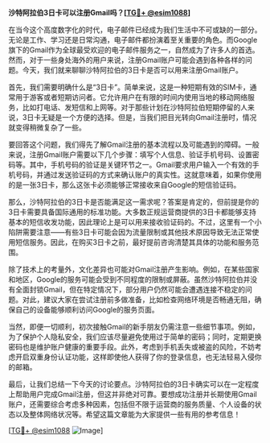 **沙特阿拉伯3日卡可以注册Gmail吗？[[TG💪+ @esim1088](https://t.me/s/esim1088)]**

在当今这个高度数字化的时代，电子邮件已经成为我们生活中不可或缺的一部分。无论是工作、学习还是日常沟通，电子邮件都扮演着至关重要的角色。而Google旗下的Gmail作为全球最受欢迎的电子邮件服务之一，自然成为了许多人的首选。然而，对于一些身处海外的用户来说，注册Gmail账户可能会遇到各种各样的问题。今天，我们就来聊聊沙特阿拉伯的3日卡是否可以用来注册Gmail账户。

首先，我们需要明确什么是“3日卡”。简单来说，这是一种短期有效的SIM卡，通常用于游客或者短期访问者。它允许用户在有限的时间内使用当地的移动网络服务，比如打电话、发短信和上网等。对于那些计划在沙特阿拉伯短期停留的人来说，3日卡无疑是一个方便的选择。但是，当我们把目光转向Gmail注册时，情况就变得稍微复杂了一些。

要回答这个问题，我们得先了解Gmail注册的基本流程以及可能遇到的障碍。一般来说，注册Gmail账户需要以下几个步骤：填写个人信息、验证手机号码、设置密码等。其中，手机号码的验证是关键环节之一。Gmail要求用户输入一个有效的手机号码，并通过发送验证码的方式来确认账户的真实性。这就意味着，如果你使用的是一张3日卡，那么这张卡必须能够正常接收来自Google的短信验证码。

那么，沙特阿拉伯的3日卡是否能满足这一需求呢？答案是肯定的，但前提是你的3日卡需要具备国际通用的标准功能。大多数正规运营商提供的3日卡都能够支持基本的短信收发功能，因此理论上是可以用来接收验证码的。不过，这里有一个小陷阱需要注意——有些3日卡可能会因为流量限制或其他技术原因导致无法正常使用短信服务。因此，在购买3日卡之前，最好提前咨询清楚其具体的功能和服务范围。

除了技术上的考量外，文化差异也可能对Gmail注册产生影响。例如，在某些国家和地区，Google的服务可能会受到不同程度的限制或屏蔽。虽然沙特阿拉伯并没有全面封锁Gmail，但在特定情况下，部分用户仍然可能会遭遇连接不稳定的问题。对此，建议大家在尝试注册前多做准备，比如检查网络环境是否畅通无阻，确保自己的设备能够顺利访问Google的服务页面。

当然，即便一切顺利，初次接触Gmail的新手朋友仍需注意一些细节事项。例如，为了保护个人隐私安全，我们应该尽量避免使用过于简单的密码；同时，定期更换密码也是维护账户健康的重要手段。此外，考虑到手机丢失或被盗的风险，不妨考虑开启双重身份认证功能，这样即使他人获得了你的登录信息，也无法轻易入侵你的邮箱。

最后，让我们总结一下今天的讨论要点。沙特阿拉伯的3日卡确实可以在一定程度上帮助用户完成Gmail注册，但这并非绝对可靠。要想成功注册并长期使用Gmail账户，还需要综合考虑多种因素，包括但不限于运营商的服务质量、个人设备的状态以及整体网络状况等。希望这篇文章能为大家提供一些有用的参考信息！

[[TG💪+ @esim1088](https://t.me/s/esim1088) ![Image](https://i.postimg.cc/4NQfJmqS/Snipaste-2025-05-13-00-14-12.png)]